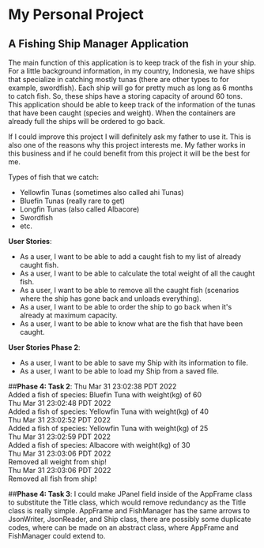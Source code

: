 # My Personal Project

## A Fishing Ship Manager Application

The main function of this application is to keep track of the fish in your ship. For a little background information,
in my country, Indonesia, we have ships that specialize in catching mostly tunas (there are other types to for example,
swordfish). Each ship will go for pretty much as long as 6 months to catch fish. So, these ships have a storing 
capacity of around 60 tons. This application should be able to keep track of the information of the 
tunas that have been caught (species and weight). When the containers are already full the ships will be ordered to go
back.

If I could improve this project I will definitely ask my father to use it. This is also one of the reasons why 
this project interests me. My father works in this business and if he could benefit from this project it will be the 
best for me.

Types of fish that we catch:
- Yellowfin Tunas (sometimes also called ahi Tunas)
- Bluefin Tunas (really rare to get)
- Longfin Tunas (also called Albacore)
- Swordfish 
- etc.


**User Stories**:
- As a user, I want to be able to add a caught fish to my list of already caught fish.
- As a user, I want to be able to calculate the total weight of all the caught fish. 
- As a user, I want to be able to remove all the caught fish (scenarios where the ship has gone back and unloads everything).
- As a user, I want to be able to order the ship to go back when it's already at maximum capacity.
- As a user, I want to be able to know what are the fish that have been caught.

**User Stories Phase 2**:
- As a user, I want to be able to save my Ship with its information to file.
- As a user, I want to be able to load my Ship from a saved file.

##**Phase 4: Task 2**:
Thu Mar 31 23:02:38 PDT 2022\
Added a fish of species: Bluefin Tuna with weight(kg) of 60\
Thu Mar 31 23:02:48 PDT 2022\
Added a fish of species: Yellowfin Tuna with weight(kg) of 40\
Thu Mar 31 23:02:52 PDT 2022\
Added a fish of species: Yellowfin Tuna with weight(kg) of 25\
Thu Mar 31 23:02:59 PDT 2022\
Added a fish of species: Albacore with weight(kg) of 30\
Thu Mar 31 23:03:06 PDT 2022\
Removed all weight from ship!\
Thu Mar 31 23:03:06 PDT 2022\
Removed all fish from ship!

##**Phase 4: Task 3**:
I could make JPanel field inside of the AppFrame class to substitute the Title class, which would remove redundancy as 
the Title class is really simple. AppFrame and FishManager has the same arrows to JsonWriter, JsonReader, and Ship class,
there are possibly some duplicate codes, where can be made on an abstract class, where AppFrame and FishManager could
extend to.


